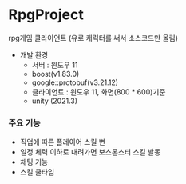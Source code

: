 # RpgProject
rpg게임 클라이언트 (유로 캐릭터를 써서 소스코드만 올림)

* 개발 환경 
    * 서버 : 윈도우 11
    * boost(v1.83.0)
    * google::protobuf(v3.21.12)
    * 클라이언트 : 윈도우 11, 화면(800 * 600)기준
    * unity (2021.3)
 
### 주요 기능
 * 직업에 따른 플레이어 스킬 변
 * 일정 체력 이하로 내려가면 보스몬스터 스킬 발동
 * 채팅 기능
 * 스킬 쿨타임
<!-- [블로그 보기](https://theta08.github.io/) -->
